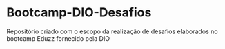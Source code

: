 # Bootcamp-DIO-Desafios
Repositório criado com o escopo da realização de desafios elaborados no bootcamp Eduzz fornecido pela DIO
